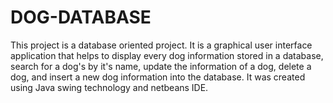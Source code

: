 # DOG-DATABASE
This project is a database oriented project. It is a graphical user interface application that helps to display every dog information stored in a database, search for a dog's by it's name, update the information of a dog, delete a dog, and insert a new dog information into the database. It was created using Java swing technology and netbeans IDE. 
